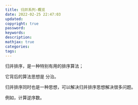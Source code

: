 ```yaml
---
title: 归并系列-概览
date: 2022-02-25 22:47:03
updated:
copyright: true
password:
keywords: 
description: 
mathjax: true
categories:
tags: 
---
```


归并排序，是一种特别有用的排序算法；

它背后的算法思想是 分治。

归并排序同时也是一种思想，可以解决归并排序思想解决很多问题。

例如，计算逆序数。
